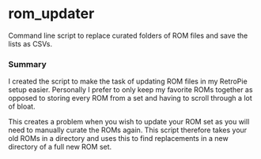 # rom_updater
Command line script to replace curated folders of ROM files and save the lists
as CSVs.

### Summary

I created the script to make the task of updating ROM files in my RetroPie setup
easier. Personally I prefer to only keep my favorite ROMs together as opposed to
storing every ROM from a set and having to scroll through a lot of bloat.

This creates a problem when you wish to update your ROM set as you will need to
manually curate the ROMs again. This script therefore takes your old ROMs in a
directory and uses this to find replacements in a new directory of a full new ROM
set.
